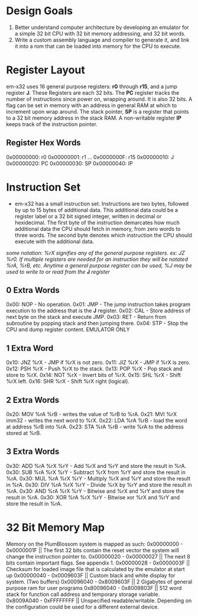 # Design Goals
1. Better understand computer architecture by developing an emulator for a simple 32 bit CPU with 32 bit memory addressing, and 32 bit words.
2. Write a custom assembly language and compiler to generate it, and link it into a rom that can be loaded into memory for the CPU to execute.

# Register Layout
em-x32 uses 16 general purpose registers: **r0** through **r15**, and a jump register **J**. These Registers are each 32 bits. The **PC** register tracks the number of instructions since power on, wrapping around. It is also 32 bits. A flag can be set in memory with an address in general RAM at which to increment upon wrap around. The stack pointer, **SP** is a register that points to a 32 bit memory address in the stack RAM. A non-writable register **IP** keeps track of the instruction pointer. 
## Register Hex Words
0x00000000: r0
0x00000001: r1
...
0x0000000F: r15
0x00000010: J
0x00000020: PC
0x00000030: SP
0x00000040: IP

# Instruction Set
- em-x32 has a small instruction set. Instructions are two bytes, followed by up to 15 bytes of additional data. This additional data could be a register label or a 32 bit signed integer, written in decimal or hexidecimal. The first byte of the instruction demarcates how much additional data the CPU should fetch in memory, from zero words to three words. The second byte denotes which instruction the CPU should execute with the additional data.

*some notation: %rX signifies any of the general purpose registers. ex: JZ %r0. If multiple registers are needed for an instruction they will be notated %rA, %rB, etc. Anytime a general purpose register can be used, %J may be used to write to or read from the* **J** *register*

## 0 Extra Words
0x00: NOP               - No operation.
0x01: JMP               - The jump instruction takes program execution to the address that is the **J** register.
0x02: CAL               - Store address of next byte on the stack and execute JMP.
0x03: RET               - Return from subroutine by popping stack and then jumping there.
0x04: STP               - Stop the CPU and dump register content. EMULATOR ONLY
## 1 Extra Word
0x10: JNZ %rX           - JMP if %rX is not zero.
0x11: JIZ %rX           - JMP if %rX is zero.
0x12: PSH %rX           - Push %rX to the stack.
0x13: POP %rX           - Pop stack and store to %rX.
0x14: NOT %rX           - Invert bits of %rX.
0x15: SHL %rX           - Shift %rX left.
0x16: SHR %rX           - Shift %rX right (logical).

## 2 Extra Words 
0x20: MOV %rA %rB       - writes the value of %rB to %rA.
0x21: MVI %rX imm32     - writes the next word to %rX.
0x22: LDA %rA %rB       - load the word at address %rB into %rA.
0x23: STA %rA %rB       - write %rA to the address stored at %rB.

## 3 Extra Words
0x30: ADD %rA %rX %rY   - Add         %rX and  %rY and store the result in %rA.
0x30: SUB %rA %rX %rY   - Subtract    %rX from %rY and store the result in %rA.
0x30: MUL %rA %rX %rY   - Multiply    %rX and  %rY and store the result in %rA.
0x30: DIV %rA %rX %rY   - Divide      %rX by   %rY and store the result in %rA.
0x30: AND %rA %rX %rY   - Bitwise and %rX and  %rY and store the result in %rA.
0x30: XOR %rA %rX %rY   - Bitwise xor %rX and  %rY and store the result in %rA.

# 32 Bit Memory Map
Memory on the PlumBlossom system is mapped as such:
0x00000000 - 0x0000001F || The first 32 bits contain the reset vector the system will change the instruction pointer to.
0x00000020 - 0x00000027 || The next 8 bits contain important flags. See appendix 1.
0x00000028 - 0x0000003F || Checksum for loaded image file that is calculated by the emulator at start up
0x00000040 - 0x0009603F || Custom black and white display for system. (Two buffers)
0x00096040 - 0x8009603F || 2 Gigabytes of general purpose ram for user programs
0x80096040 - 0x8009803F || 512 word stack for function call address and temporary storage variable.
0x8009A040 - 0xFFFFFFFF || Unspecified readable/writable. Depending on the configuration could be used for a different external device.
             
